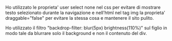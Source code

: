 Ho utilizzato le proprieta' user select none nel css per evitare di mostrare testo selezionato durante la navigazione e nell'html nel tag img la proprieta' draggable="false" per evitare la stessa cosa e mantenere il sito pulito.

Ho utilizzato il filtro "backdrop-filter: blur(5px) brightness(110%)" sul figlio in modo tale da blurrare solo il background e non il contenuto del div.